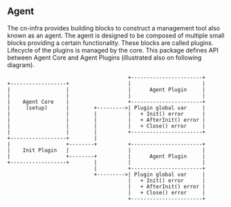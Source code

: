 ## Agent

The cn-infra provides building blocks to construct a management tool also known as an agent. The agent is designed to be
composed of multiple small blocks providing a certain functionality. These blocks are called plugins. Lifecycle of the plugins
is managed by the core. This package defines API between Agent Core and Agent Plugins (illustrated also on following diagram).

```
                                       +-----------------------+
+------------------+                   |                       |
|                  |                   |      Agent Plugin     |
|                  |                   |                       |
|    Agent Core    |                   +-----------------------+
|     (setup)      |        +--------->| Plugin global var     |
|                  |        |          |   + Init() error      |
|                  |        |          |   + AfterInit() error |
|                  |        |          |   + Close() error     |
|                  |        |          +-----------------------+
+------------------+        |
|                  +--------+          +-----------------------+
|    Init Plugin   |                   |                       |
|                  +--------+          |      Agent Plugin     |
+------------------+        |          |                       |
                            |          +-----------------------+
                            +--------->| Plugin global var     |
                                       |   + Init() error      |
                                       |   + AfterInit() error |
                                       |   + Close() error     |
                                       +-----------------------+
```
